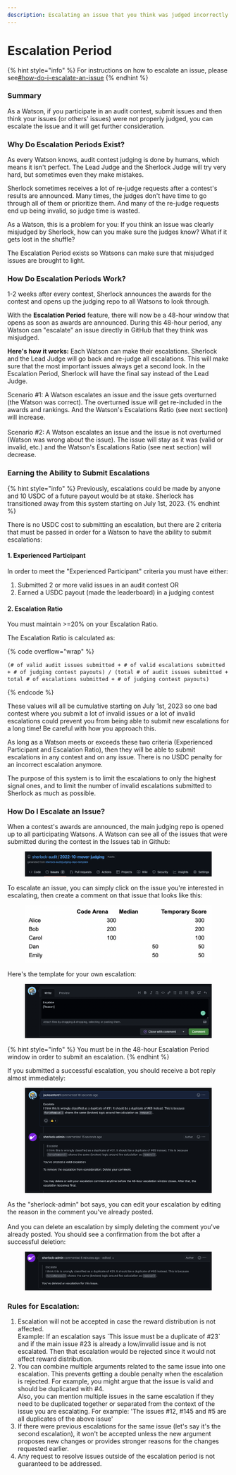 ```yaml
---
description: Escalating an issue that you think was judged incorrectly
---
```


# Escalation Period



{% hint style="info" %}
For instructions on how to escalate an issue, please see[#how-do-i-escalate-an-issue](escalation-period.md#how-do-i-escalate-an-issue "mention")
{% endhint %}

### Summary

As a Watson, if you participate in an audit contest, submit issues and then think your issues (or others' issues) were not properly judged, you can escalate the issue and it will get further consideration.&#x20;

### Why Do Escalation Periods Exist?

As every Watson knows, audit contest judging is done by humans, which means it isn't perfect. The Lead Judge and the Sherlock Judge will try very hard, but sometimes even they make mistakes.

Sherlock sometimes receives a lot of re-judge requests after a contest's results are announced. Many times, the judges don't have time to go through all of them or prioritize them. And many of the re-judge requests end up being invalid, so judge time is wasted.&#x20;

As a Watson, this is a problem for you: If you think an issue was clearly misjudged by Sherlock, how can you make sure the judges know? What if it gets lost in the shuffle?

The Escalation Period exists so Watsons can make sure that misjudged issues are brought to light.&#x20;

### How Do Escalation Periods Work?

1-2 weeks after every contest, Sherlock announces the awards for the contest and opens up the judging repo to all Watsons to look through.

With the **Escalation Period** feature, there will now be a 48-hour window that opens as soon as awards are announced. During this 48-hour period, any Watson can "escalate" an issue directly in GitHub that they think was misjudged.

**Here's how it works:** Each Watson can make their escalations. Sherlock and the Lead Judge will go back and re-judge all escalations. This will make sure that the most important issues always get a second look. In the Escalation Period, Sherlock will have the final say instead of the Lead Judge.

Scenario #1: A Watson escalates an issue and the issue gets overturned (the Watson was correct). The overturned issue will get re-included in the awards and rankings. And the Watson's Escalations Ratio (see next section) will increase. \
\
Scenario #2: A Watson escalates an issue and the issue is not overturned (Watson was wrong about the issue). The issue will stay as it was (valid or invalid, etc.) and the Watson's Escalations Ratio (see next section) will decrease.&#x20;

### Earning the Ability to Submit Escalations

{% hint style="info" %}
Previously, escalations could be made by anyone and 10 USDC of a future payout would be at stake. Sherlock has transitioned away from this system starting on July 1st, 2023.&#x20;
{% endhint %}

There is no USDC cost to submitting an escalation, but there are 2 criteria that must be passed in order for a Watson to have the ability to submit escalations:

#### 1. Experienced Participant

In order to meet the "Experienced Participant" criteria you must have either:

1. Submitted 2 or more valid issues in an audit contest OR
2. Earned a USDC payout (made the leaderboard) in a judging contest

#### 2. Escalation Ratio

You must maintain >=20% on your Escalation Ratio.

The Escalation Ratio is calculated as:

{% code overflow="wrap" %}
```
(# of valid audit issues submitted + # of valid escalations submitted + # of judging contest payouts) / (total # of audit issues submitted + total # of escalations submitted + # of judging contest payouts)
```
{% endcode %}

These values will all be cumulative starting on July 1st, 2023 so one bad contest where you submit a lot of invalid issues or a lot of invalid escalations could prevent you from being able to submit new escalations for a long time! Be careful with how you approach this.

As long as a Watson meets or exceeds these two criteria (Experienced Participant and Escalation Ratio), then they will be able to submit escalations in any contest and on any issue. There is no USDC penalty for an incorrect escalation anymore. &#x20;

The purpose of this system is to limit the escalations to only the highest signal ones, and to limit the number of invalid escalations submitted to Sherlock as much as possible.&#x20;

### How Do I Escalate an Issue?

When a contest's awards are announced, the main judging repo is opened up to all participating Watsons. A Watson can see all of the issues that were submitted during the contest in the Issues tab in Github:

<figure><img src="../../.gitbook/assets/image (1).png" alt=""><figcaption></figcaption></figure>

To escalate an issue, you can simply click on the issue you're interested in escalating, then create a comment on that issue that looks like this:

<figure><img src="../../.gitbook/assets/image (8).png" alt=""><figcaption></figcaption></figure>

Here's the template for your own escalation:

<figure><img src="../../.gitbook/assets/image (3).png" alt=""><figcaption></figcaption></figure>

{% hint style="info" %}
You must be in the 48-hour Escalation Period window in order to submit an escalation.&#x20;
{% endhint %}

If you submitted a successful escalation, you should receive a bot reply almost immediately:

<figure><img src="../../.gitbook/assets/image (15).png" alt=""><figcaption></figcaption></figure>

As the "sherlock-admin" bot says, you can edit your escalation by editing the reason in the comment you've already posted. \
\
And you can delete an escalation by simply deleting the comment you've already posted. You should see a confirmation from the bot after a successful deletion:

<figure><img src="../../.gitbook/assets/image (11).png" alt=""><figcaption></figcaption></figure>

### Rules for Escalation:

1. Escalation will not be accepted in case the reward distribution is not affected. \
   Example: If an escalation says \`This issue must be a duplicate of #23\` and if the main issue #23 is already a low/invalid issue and is not escalated. Then that escalation would be rejected since it would not affect reward distribution.&#x20;
2. You can combine multiple arguments related to the same issue into one escalation. This prevents getting a double penalty when the escalation is rejected. For example, you might argue that the issue is valid and should be duplicated with #4. \
   Also, you can mention multiple issues in the same escalation if they need to be duplicated together or separated from the context of the issue you are escalating. For example: 'The issues #12, #145 and #5 are all duplicates of the above issue'
3. If there were previous escalations for the same issue (let's say it's the second escalation), it won't be accepted unless the new argument proposes new changes or provides stronger reasons for the changes requested earlier.
4. Any request to resolve issues outside of the escalation period is not guaranteed to be addressed.&#x20;
